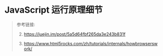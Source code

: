 # JavaScript 运行原理细节 

> 参考链接: 
>
> 2. <https://juejin.im/post/5a5d64fbf265da3e243b831f>
>
> 1. <https://www.html5rocks.com/zh/tutorials/internals/howbrowserswork/>